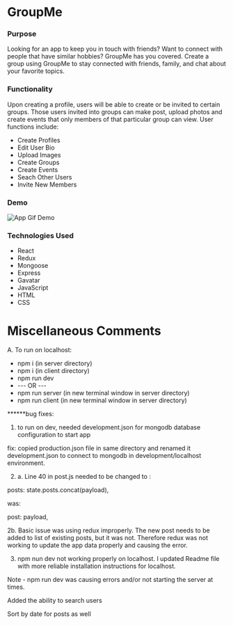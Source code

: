 # GroupMe

### Purpose

Looking for an app to keep you in touch with friends? Want to connect with people that have similar hobbies? GroupMe has you covered. Create a group using GroupMe to stay connected with friends, family, and chat about your favorite topics.

### Functionality

Upon creating a profile, users will be able to create or be invited to certain groups. Those users invited into groups can make post, upload photos and create events that only members of that particular group can view. User functions include:

- Create Profiles
- Edit User Bio
- Upload Images
- Create Groups
- Create Events
- Seach Other Users
- Invite New Members

### Demo

![App Gif Demo](GroupMe-App-Demo.gif)

### Technologies Used

- React
- Redux
- Mongoose
- Express
- Gavatar
- JavaScript
- HTML
- CSS

# Miscellaneous Comments

A. To run on localhost:

- npm i (in server directory)
- npm i (in client directory)
- npm run dev
- --- OR ---
- npm run server (in new terminal window in server directory)
- npm run client (in new terminal window in server directory)

**\*\***bug fixes:

1. to run on dev, needed development.json for mongodb database configuration to start app

fix: copied production.json file in same directory and renamed it development.json to connect to mongodb in development/localhost environment.

2. a. Line 40 in post.js needed to be changed to :

posts: state.posts.concat(payload),

was:

post: payload,

2b. Basic issue was using redux improperly. The new post needs to be added to list of existing posts, but it was not. Therefore redux was not working to update the app data properly and causing the error.

3. npm nun dev not working properly on localhost. I updated Readme file with more reliable installation instructions for localhost.

Note - npm run dev was causing errors and/or not starting the server at times.

Added the ability to search users

Sort by date for posts as well

